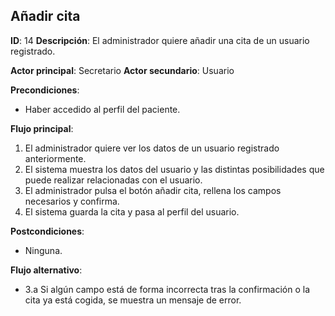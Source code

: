 ## Añadir cita
**ID**: 14
**Descripción**: El administrador quiere añadir una cita de un usuario registrado.

**Actor principal**: Secretario
**Actor secundario**: Usuario

**Precondiciones**:
* Haber accedido al perfil del paciente.

**Flujo principal**:
1. El administrador quiere ver los datos de un usuario registrado anteriormente.
1. El sistema muestra los datos del usuario y las distintas posibilidades que puede realizar relacionadas con el usuario.
1. El administrador pulsa el botón añadir cita, rellena los campos necesarios y confirma.
1. El sistema guarda la cita y pasa al perfil del usuario.

**Postcondiciones**: 
* Ninguna.

**Flujo alternativo**:
* 3.a Si algún campo está de forma incorrecta tras la confirmación o la cita ya está cogida, se muestra un mensaje de error.

